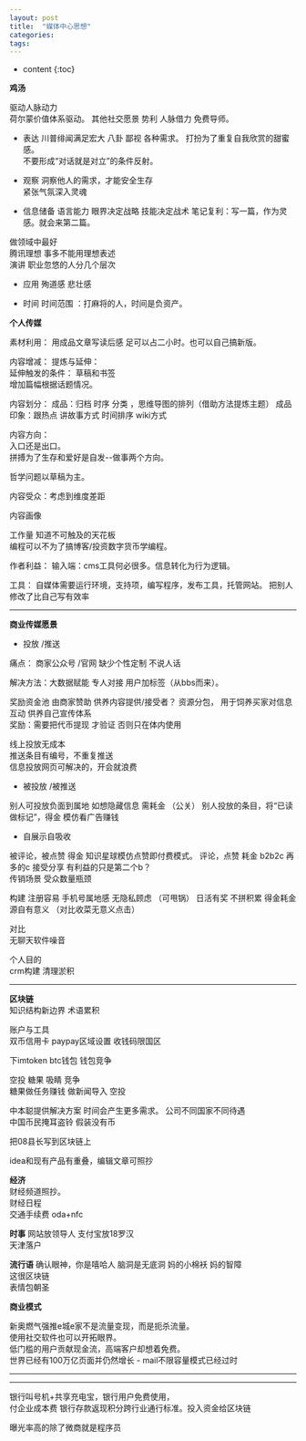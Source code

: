 ```yaml
---
layout: post
title:  "媒体中心思想"
categories:
tags:  
---
```


* content
{:toc}


**鸡汤**

驱动人脉动力  
荷尔蒙价值体系驱动。  其他社交愿景 势利 人脉借力 免费导师。  

- 表达
川普绯闻满足宏大 八卦 鄙视 各种需求。
打扮为了重复自我欣赏的甜蜜感。  
不要形成“对话就是对立”的条件反射。  

- 观察
洞察他人的需求，才能安全生存    
紧张气氛深入灵魂  

 - 信息储备 语言能力
 眼界决定战略 技能决定战术
 笔记复利：写一篇，作为灵感。就会来第二篇。

 做领域中最好  
腾讯理想  事多不能用理想表述  
演讲 职业忽悠的人分几个层次

- 应用
殉道感 悲壮感

- 时间
时间范围 ：打麻将的人，时间是负资产。  

**个人传媒**

素材利用：
用成品文章写读后感 足可以占二小时。也可以自己搞新版。   

内容增减：
提炼与延伸：  
延伸触发的条件： 草稿和书签  
增加篇幅根据话题情况。

内容划分：
成品：归档 时序 分类 ，思维导图的排列（借助方法提炼主题）
成品印象：跟热点 讲故事方式  时间排序 wiki方式

内容方向：  
入口还是出口。  
拼搏为了生存和爱好是自发--做事两个方向。    

哲学问题以草稿为主。

内容受众：考虑到维度差距  

内容画像

工作量
知道不可触及的天花板  
编程可以不为了搞博客/投资数字货币学编程。  

作者利益：
输入端：cms工具何必很多。信息转化为行为逻辑。   

工具：
自媒体需要运行环境，支持项，编写程序，发布工具，托管网站。
把别人修改了比自己写有效率  

---

**商业传媒愿景**

- 投放 /推送   

痛点： 商家公众号 /官网 缺少个性定制 不说人话

解决方法：大数据赋能  专人对接  用户加标签（从bbs而来）。

奖励资金池  由商家赞助   供养内容提供/接受者？
资源分包， 用于饲养买家对信息互动 供养自己宣传体系     
奖励：需要把代币提现 才验证   否则只在体内使用   

线上投放无成本  
推送条目有编号，不重复推送   
信息投放网页可解决的，开会就浪费

- 被投放  /被推送  

别人可投放负面到属地 如想隐藏信息 需耗金  （公关）
别人投放的条目，将“已读做标记”，得金  模仿看广告赚钱  

- 自展示自吸收    

被评论，被点赞 得金  知识星球模仿点赞即付费模式。
评论，点赞 耗金
b2b2c 再多的c 接受分享 有利益的只是第二个b？    
传销场景  受众数量瓶颈  

构建
注册容易 手机号属地感 无隐私顾虑 （可甩锅）
日活有奖 不拼积累  得金耗金源自有意义 （对比收菜无意义点击）

对比  
无聊天软件噪音  

个人目的  
crm构建 清理淤积    

---

**区块链**  
知识结构新边界  术语累积  

账户与工具  
双币信用卡 paypay区域设置 收钱码限国区     

下imtoken btc钱包  钱包竞争  

空投 糖果 吸睛 竞争  
糖果做任务赚钱  做新闻导入   空投

中本聪提供解决方案 时间会产生更多需求。
公司不同国家不同待遇  
中国币民掩耳盗铃  假装没有币

把08县长写到区块链上   

idea和现有产品有重叠，编辑文章可照抄  


**经济**  
财经频道照抄。  
财经日程  
交通手续费 oda+nfc  

**时事**
网站放领导人 支付宝放18罗汉  
天津落户

**流行语**
确认眼神，你是嘻哈人
脑洞是无底洞
妈的小棉袄 妈的智障  
这很区块链  
表情包朝圣  

**商业模式**   

新奥燃气强推e城e家不是流量变现，而是扼杀流量。    
使用社交软件也可以开拓眼界。  
低门槛的用户贡献现金流，高端客户却想着免费。  
世界已经有100万亿页面并仍然增长  -
mail不限容量模式已经过时  

---

---

银行叫号机+共享充电宝，银行用户免费使用，  
付企业成本费
银行存款返现积分跨行业通行标准。投入资金给区块链  

曝光率高的除了微商就是程序员  
